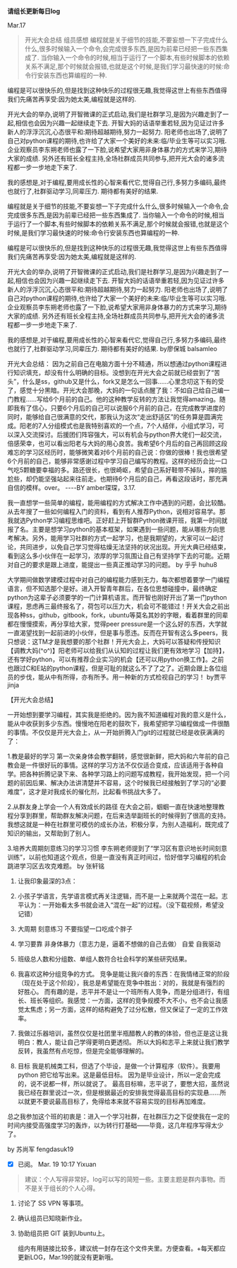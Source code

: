 **请组长更新每日log**

Mar.17
>开光大会总结 组员感想
编程就是关于细节的技能,不要妄想一下子完成什么什么,很多时候输入一个命令,会完成很多东西,是因为前辈已经把一些东西集成了.
当你输入一个命令的时候,相当于运行了一个脚本,有些时候脚本的依赖关系不满足,那个时候就会报错,也就是这个时候,是我们学习最快速的时候:命令行安装东西也算编程的一种.

编程是可以很快乐的,但是找到这种快乐的过程很无趣,我觉得这世上有些东西值得我们先痛苦再享受:因为她太美,编程就是这样的.

开光大会的举办,说明了开智微课的正式启动,我们是社群学习,是因为兴趣走到了一起,相信也会因为兴趣一起继续走下去.
开智大妈的话语举重若轻,因为见证过许多新人的浮浮沉沉,心态很平和:期待超越期待,努力一起努力.
阳老师也出场了,说明了自己对python课程的期待,也许给了大家一个美好的未来:临/毕业生等可以实习哦.
企业观察员李东朔老师也露了一下脸,说希望大家用非身体暴力的方式来学习,期待大家的成绩.
另外还有班长全程主持,全场社群成员共同参与,把开光大会的诸多流程都一步一步地走下来了.

我的感想是,对于编程,要用成长性的心智来看代它,觉得自己行,多努力多编码,最终也就行了,社群驱动学习,同辈压力.
期待都有美好的结果.






编程就是关于细节的技能,不要妄想一下子完成什么什么,很多时候输入一个命令,会完成很多东西,是因为前辈已经把一些东西集成了.
当你输入一个命令的时候,相当于运行了一个脚本,有些时候脚本的依赖关系不满足,那个时候就会报错,也就是这个时候,是我们学习最快速的时候:命令行安装东西也算编程的一种.

编程是可以很快乐的,但是找到这种快乐的过程很无趣,我觉得这世上有些东西值得我们先痛苦再享受:因为她太美,编程就是这样的.

开光大会的举办,说明了开智微课的正式启动,我们是社群学习,是因为兴趣走到了一起,相信也会因为兴趣一起继续走下去.
开智大妈的话语举重若轻,因为见证过许多新人的浮浮沉沉,心态很平和:期待超越期待,努力一起努力.
阳老师也出场了,说明了自己对python课程的期待,也许给了大家一个美好的未来:临/毕业生等可以实习哦.
企业观察员李东朔老师也露了一下脸,说希望大家用非身体暴力的方式来学习,期待大家的成绩.
另外还有班长全程主持,全场社群成员共同参与,把开光大会的诸多流程都一步一步地走下来了.

我的感想是,对于编程,要用成长性的心智来看代它,觉得自己行,多努力多编码,最终也就行了,社群驱动学习,同辈压力.
期待都有美好的结果.     by廖保城  balsamleo


开光大会总结：
因为之前自己在电脑方面十分不精通，所以想通过python课程进行知识填充，却没有什么明确的目标。没想到在开光大会之前就已经尝到了“苦头”，什么是ss，github又是什么，fork又是怎么一回事……心里念叨这下有的受了，感觉十分黑暗。开光大会那晚，大妈的一句话点醒了我：不如自己给自己编一门教程……写给6个月前的自己。他的这种教学反转的方法让我觉得amazing。随即我有了信心，只要6个月后的自己可以说服6个月前的自己，在完成教学进度的同时，能够给自己很满意的交代，那我认为这次“走出舒适区”的任务算是圆满完成。阳老的7人分组模式也是我特别喜欢的一个点，7个人结伴，小组式学习，可以深入交流探讨。后援团们阵容强大，可以有机会与python界大佬们一起交流，倍感荣幸，也可以看出阳老与大妈的用心良苦。我希望6个月后的自己再回顾这段难忘的学习区经历时，能够微笑着对6个月前的自己说：你做的很棒！我也很希望6个月前的自己，能够非常感谢过程中学习自己编写的教程。这样的经历会比一口气吃5颗糖要幸福的多。路还很长，也很崎岖，希望自己系好鞋带不掉队，摔的尴尬些，却仍能坚强站起来往前走。也期待6个月后的自己，再看这段话时，那充满自信的模样。over。
----BY amber琛琛，3.17.

我一直想学一些简单的编程，能用编程的方式解决工作中遇到的问题，会比较酷。从去年搜了一些如何编程入门的资料，看到有人推荐Python，说相对容易学。那我就选Python学习编程思维吧。正好赶上开智群Python微课开班，我第一时间就报了名。主要是想学习python的基本框架，如果遇到一些问题，能从哪些方向思考解决。另外，能用学习社群的方式一起学习，也是我期望的，大家可以一起讨论，共同进步，以免自己学习觉得枯燥无法坚持的状况出现。开光大典已经结束，看到这么多小伙伴在一起学习，浓厚的学习氛围让自己有坚持学下去的可能。近期对自己的要求是跟上进度，能提出一些真正推动学习的问题。     by 乎乎  huhu8



大学期间做数学建模过程中对自己的编程能力感到无力，每次都想着要学一门编程语言，但不知选那个是好。进入开智青年群后，在各位思想碰撞中，最终确定python为这辈子必须要学的一门计算机语言。而开智也刚好开出了第一门python课程，思虑再三最终报名了，荷包可以压力大，机会可不能错过！开关大会之前出现各种ss，github，gitbook，fork，ubuntu等莫名其妙的字眼，看着群里的同辈都在慢慢摸索，再分享给大家，觉得peer pressure是一个这么好的东西，大学就一直渴望找到一起前进的小伙伴，但是事与愿违。反而在开智有这么多peers，我只想说：这TM才是我想要的那个社群！开光大会上，大妈可以答疑和传授知识【调教大妈(^o^)】阳老师可以给我们从认知的过程让我们更有效地学习【加持】，还有学好python，可以有推荐企业实习的机会【还可以用python换工作】。之前也跟过C和E站的python课程，但是可耻的就这么不了了之了。近期会跟上各位组员的步伐，能从中有所得，亦有所予。用一种新的方式检视自己的学习！      by贾平       jinja


【开光大会总结】
 
一开始想到要学习编程，其实我是拒绝的。因为我不知道编程对我的意义是什么，能从中收获到多少东西。慢慢地在阳老的鼓吹下，我希望把学习编程做成一件很酷的事情。不仅仅是开光大会上，从一开始折腾入门git的过程就已经是收获满满的了：
 
1.教是最好的学习
第一次亲身体会教学翻转，感觉很新鲜，把大妈和六年前的自己教会是一件很好玩的事情。这样的学习方法不仅仅适合变成，应该适用于各种自学。把各种折腾记录下来、各种学习路上的问题写成教程，我开始发现，把一个问题的前因后果、解决办法讲清楚并不容易，这个时候我已经接触到了学习的“必要难度”，这才是对我成长的催化剂，比起看书挑战大多了。
 
2.从群友身上学会一个人有效成长的路径
在大会之前，蝈蝈一直在快速地整理教程分享到群里，帮助群友解决问题，在后来选举副班长的时候得到了很高的支持。我想这就是一种在社群里可模仿的成长办法，积极分享，为别人造福利，既完成了知识的输出，又帮助到了别人。
 
3.培养大周期刻意练习的学习习惯
李东朔老师提到了“学习区有意识地长时间刻意训练”，以前也知道这个观点，但是一直没有真正时间过，恰好借学习编程的机会跳进学习区去攻克难题。 
by 张轩铭     


1. 让我印象最深的3点：
 1. 小孩子学语言，先学语言模式再关注逻辑，而不是一上来就两个混在一起。志平认为：一开始看太多书就会进入“混在一起”的过程。（没下载视频，希望没记错）
 2. 大周期 刻意练习 不要指望一口吃成个胖子
 3. 学习要靠 非身体暴力（意志力是，逼着不想做的自己去做） 自爱 自我驱动 
 4. 班级总人数和分组数、单组人数符合社会科学的某些研究结果。


2. 我喜欢这种分组竞争的方式。
竞争是能让我兴奋的东西：在我情绪正常的阶段（现在处于这个阶段），我总是希望能在竞争中胜出：对的，我就是有强烈的好胜心。
而有趣的是，志平并不是让一个班所有人竞争，而是分组进行，有组长、班长等组织。我感觉：一方面，这样的竞争规模不大不小，也不会让我感觉太焦虑；另一方面，这样的结构避免了过分松散，但又保证了一定的工作效率。

3. 我做过乐器培训，虽然仅仅是社团里半瓶醋教人的教的体验，但也正是这让我明白：教人，能让自己学得更明白更透彻。
所以大妈和志平上来就让我们教学反转，我虽然有点吃惊，但是完全能够理解的。

4. 目标
我是机械类工科，但选了个毕设，是做一个计算程序（软件）。我要用 python 把它给写出来。这是最低目标。
因为是毕业设计，所以一定会完成的，说不说都一样，所以就说了。
最高目标嘛，志平说了，要憋大招，虽然说我已经在群里说过一次，但是根据最近的安排我觉得最高目标的实现悬……所以就更不要说最高目标了，免得给本来就不容易实现的目标再加难度。

总之我参加这个班的初衷是：进入一个学习社群，在社群压力之下促使我在一定的时间内接受高强度学习的轰炸，以为转行打基础——毕竟，这几年程序写得太少了。

by  苏尚军         fengdasuk19


- [x] 已阅。 Mar. 19 10:17 Yixuan  

> 建议：个人写得非常好。log可以写的简短一些。主要主题是群内事物。而不是关于组长的个人心得。  
1. 讨论了 SS VPN 等事项。  
2. 确认组员已知晓新作业。  
3. 协助组员把 GIT 装到Ubuntu上。  

    组内有用链接比较多，建议统一封存在这个文件夹里。方便查看。+每天都应更新LOG，Mar.19的就没有更新哦。





